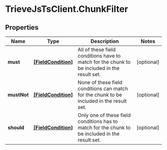 # TrieveJsTsClient.ChunkFilter

## Properties

Name | Type | Description | Notes
------------ | ------------- | ------------- | -------------
**must** | [**[FieldCondition]**](FieldCondition.md) | All of these field conditions have to match for the chunk to be included in the result set. | [optional] 
**mustNot** | [**[FieldCondition]**](FieldCondition.md) | None of these field conditions can match for the chunk to be included in the result set. | [optional] 
**should** | [**[FieldCondition]**](FieldCondition.md) | Only one of these field conditions has to match for the chunk to be included in the result set. | [optional] 


